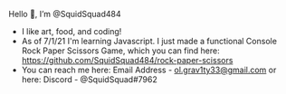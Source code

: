 Hello 👋, I’m @SquidSquad484
- I like art, food, and coding!
- As of 7/1/21 I'm learning Javascript. I just made a functional Console Rock Paper Scissors Game, which you can find here: https://github.com/SquidSquad484/rock-paper-scissors
- You can reach me here: Email Address - ol.grav1ty33@gmail.com
or here: Discord - @SquidSquad#7962
